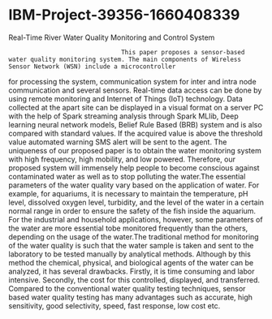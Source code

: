 # IBM-Project-39356-1660408339
Real-Time River Water Quality Monitoring and Control System

                                   This paper proposes a sensor-based water quality monitoring system. The main components of Wireless Sensor Network (WSN) include a microcontroller
for processing the system, communication system for inter and intra node communication and several sensors. Real-time data access can be done by using remote monitoring 
and Internet of Things (IoT) technology. Data collected at the apart site can be displayed in a visual format on a server PC with the help of Spark streaming analysis 
through Spark MLlib, Deep learning neural network models, Belief Rule Based (BRB) system and is also compared with standard values. If the acquired value is above the 
threshold value automated warning SMS alert will be sent to the agent. The uniqueness of our proposed paper is to obtain the water monitoring system with high frequency,
high mobility, and low powered. Therefore, our proposed system will immensely help people to become conscious against contaminated water as well as to stop polluting the 
water.The essential parameters of the water quality vary based on the application of water. For example, for aquariums, it is necessary to maintain the temperature, pH 
level, dissolved oxygen level, turbidity, and the level of the water in a certain normal range in order to ensure the safety of the fish inside the aquarium. For the 
industrial and household applications, however, some parameters of the water are more essential tobe monitored frequently than the others, depending on the usage of the 
water.The traditional method for monitoring of the water quality is such that the water sample is taken and sent to the laboratory to be tested manually by analytical methods.
Although by this method the chemical, physical, and biological agents of the water can be analyzed, it has several drawbacks. Firstly, it is time consuming and labor intensive.
Secondly, the cost for this controlled, displayed, and transferred. Compared to the conventional water quality testing techniques, sensor based water quality testing has many 
advantages such as accurate, high sensitivity, good selectivity, speed, fast response, low cost etc.
